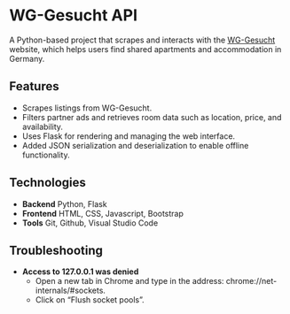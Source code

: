 # WG-Gesucht API

A Python-based project that scrapes and interacts with the [WG-Gesucht](https://www.wg-gesucht.de/) website, which helps users find shared apartments and accommodation in Germany.

## Features

- Scrapes listings from WG-Gesucht.
- Filters partner ads and retrieves room data such as location, price, and availability.
- Uses Flask for rendering and managing the web interface.
- Added JSON serialization and deserialization to enable offline functionality.

## Technologies

- **Backend** Python, Flask
- **Frontend** HTML, CSS, Javascript, Bootstrap
- **Tools** Git, Github, Visual Studio Code

## Troubleshooting

- **Access to 127.0.0.1 was denied**
  - Open a new tab in Chrome and type in the address: chrome://net-internals/#sockets.
  - Click on “Flush socket pools”.
